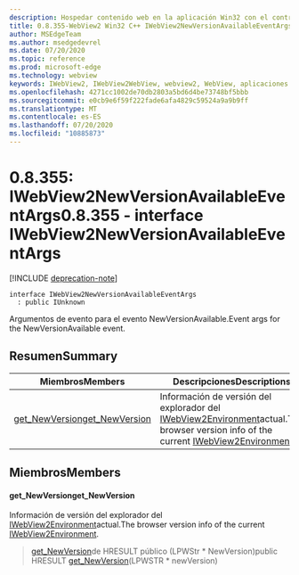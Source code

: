 ```yaml
---
description: Hospedar contenido web en la aplicación Win32 con el control Microsoft Edge WebView2
title: 0.8.355-WebView2 Win32 C++ IWebView2NewVersionAvailableEventArgs
author: MSEdgeTeam
ms.author: msedgedevrel
ms.date: 07/20/2020
ms.topic: reference
ms.prod: microsoft-edge
ms.technology: webview
keywords: IWebView2, IWebView2WebView, webview2, WebView, aplicaciones Win32, Win32, Edge
ms.openlocfilehash: 4271cc1002de70db2803a5bd6d4be73748bf5bbb
ms.sourcegitcommit: e0cb9e6f59f222fade6afa4829c59524a9a9b9ff
ms.translationtype: MT
ms.contentlocale: es-ES
ms.lasthandoff: 07/20/2020
ms.locfileid: "10885873"
---
```

# <span data-ttu-id="8cb7e-104">0.8.355: IWebView2NewVersionAvailableEventArgs</span><span class="sxs-lookup"><span data-stu-id="8cb7e-104">0.8.355 - interface IWebView2NewVersionAvailableEventArgs</span></span> 

[!INCLUDE [deprecation-note](../../includes/deprecation-note.md)]

```
interface IWebView2NewVersionAvailableEventArgs
  : public IUnknown
```

<span data-ttu-id="8cb7e-105">Argumentos de evento para el evento NewVersionAvailable.</span><span class="sxs-lookup"><span data-stu-id="8cb7e-105">Event args for the NewVersionAvailable event.</span></span>

## <span data-ttu-id="8cb7e-106">Resumen</span><span class="sxs-lookup"><span data-stu-id="8cb7e-106">Summary</span></span>

 <span data-ttu-id="8cb7e-107">Miembros</span><span class="sxs-lookup"><span data-stu-id="8cb7e-107">Members</span></span>                        | <span data-ttu-id="8cb7e-108">Descripciones</span><span class="sxs-lookup"><span data-stu-id="8cb7e-108">Descriptions</span></span>
--------------------------------|---------------------------------------------
[<span data-ttu-id="8cb7e-109">get_NewVersion</span><span class="sxs-lookup"><span data-stu-id="8cb7e-109">get_NewVersion</span></span>](#get_newversion) | <span data-ttu-id="8cb7e-110">Información de versión del explorador del [IWebView2Environment](IWebView2Environment.md)actual.</span><span class="sxs-lookup"><span data-stu-id="8cb7e-110">The browser version info of the current [IWebView2Environment](IWebView2Environment.md).</span></span>

## <span data-ttu-id="8cb7e-111">Miembros</span><span class="sxs-lookup"><span data-stu-id="8cb7e-111">Members</span></span>

#### <span data-ttu-id="8cb7e-112">get_NewVersion</span><span class="sxs-lookup"><span data-stu-id="8cb7e-112">get_NewVersion</span></span> 

<span data-ttu-id="8cb7e-113">Información de versión del explorador del [IWebView2Environment](IWebView2Environment.md)actual.</span><span class="sxs-lookup"><span data-stu-id="8cb7e-113">The browser version info of the current [IWebView2Environment](IWebView2Environment.md).</span></span>

> <span data-ttu-id="8cb7e-114">[get_NewVersion](#get_newversion)de HRESULT público (LPWStr \* NewVersion)</span><span class="sxs-lookup"><span data-stu-id="8cb7e-114">public HRESULT [get_NewVersion](#get_newversion)(LPWSTR \* newVersion)</span></span>

